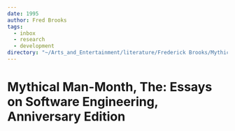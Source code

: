 ```yaml
---
date: 1995
author: Fred Brooks
tags:
  - inbox
  - research
  - development
directory: "~/Arts_and_Entertainment/literature/Frederick Brooks/Mythical Man-Month, The_ Essays on Software Engineering, Anniversary Edition (1830)/"
---
```


# Mythical Man-Month, The: Essays on Software Engineering, Anniversary Edition



